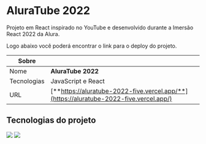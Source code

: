 # AluraTube 2022

Projeto em React inspirado no YouTube e desenvolvido durante a Imersão React 2022 da Alura.

Logo abaixo você poderá encontrar o link para o deploy do projeto.

| Sobre       |                                                                                        |
| ----------- | -------------------------------------------------------------------------------------- |
| Nome        | **AluraTube 2022**                                                                     |
| Tecnologias | JavaScript e React                                                                     |
| URL         | [**https://aluratube-2022-five.vercel.app/**](https://aluratube-2022-five.vercel.app/) |

## Tecnologias do projeto

<div>
  <img src="https://img.shields.io/badge/javascript-efd81d?style=for-the-badge&logo=javascript&logoColor=000">
  <img src="https://img.shields.io/badge/react-48cef7?style=for-the-badge&logo=react&logoColor=fff">
</div>
